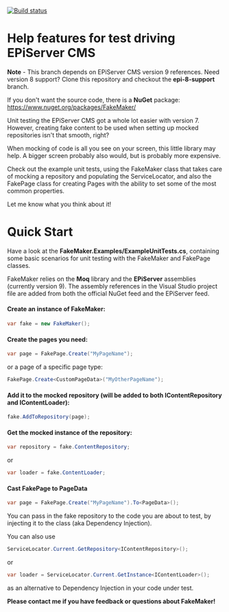 [![Build status](https://ci.appveyor.com/api/projects/status/jk8x396fet3lxu84/branch/master?svg=true)](https://ci.appveyor.com/project/DavidVujic/episerver-fakemaker/branch/master)


﻿Help features for test driving EPiServer CMS
========

__Note__ - This branch depends on EPiServer CMS version 9 references. Need version 8 support? Clone this repository and checkout the __epi-8-support__ branch.

If you don't want the source code, there is a __NuGet__ package: https://www.nuget.org/packages/FakeMaker/

Unit testing the EPiServer CMS got a whole lot easier with version 7. However, creating fake content to be used when setting up mocked repositories isn't that smooth, right?

When mocking of code is all you see on your screen, this little library may help. A bigger screen probably also would, but is probably more expensive.

Check out the example unit tests, using the FakeMaker class that takes care of mocking a repository and populating the ServiceLocator, and also the FakePage class for creating Pages with the ability to set some of the most common properties.

Let me know what you think about it!


# Quick Start

Have a look at the __FakeMaker.Examples/ExampleUnitTests.cs__, containing some basic scenarios for unit testing with the FakeMaker and FakePage classes.

FakeMaker relies on the __Moq__ library and the __EPiServer__ assemblies (currently version 9). The assembly references in the Visual Studio project file are added from both the official NuGet feed and the EPiServer feed.

#### Create an instance of FakeMaker:

```cs
var fake = new FakeMaker();
```

#### Create the pages you need:

```cs
var page = FakePage.Create("MyPageName");
```

or a page of a specific page type:

```cs
FakePage.Create<CustomPageData>("MyOtherPageName");
```

#### Add it to the mocked repository (will be added to both IContentRepository and IContentLoader):

```cs
fake.AddToRepository(page);
```

#### Get the mocked instance of the repository:

```cs
var repository = fake.ContentRepository;
```
or

```cs
var loader = fake.ContentLoader;
```

#### Cast FakePage to PageData

```cs
var page = FakePage.Create("MyPageName").To<PageData>();
```

You can pass in the fake repository to the code you are about to test, by injecting it to the class (aka Dependency Injection).

You can also use 
```cs 
ServiceLocator.Current.GetRepository<IContentRepository>();
```
or

```cs 
var loader = ServiceLocator.Current.GetInstance<IContentLoader>();
```

as an alternative to Dependency Injection in your code under test.

__Please contact me if you have feedback or questions about FakeMaker!__

